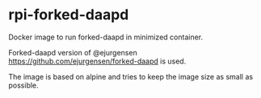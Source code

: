 # rpi-forked-daapd

Docker image to run forked-daapd in minimized container.

Forked-daapd version of @ejurgensen https://github.com/ejurgensen/forked-daapd is used.

The image is based on alpine and tries to keep the image size as small as possible.
